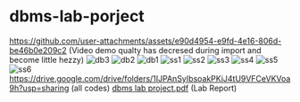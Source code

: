 # dbms-lab-porject
https://github.com/user-attachments/assets/e90d4954-e9fd-4e16-806d-be46b0e209c2 (Video demo qualty has decresed during import and become little hezzy)
![db3](https://github.com/user-attachments/assets/05a9b253-11b0-46ae-8e3d-79b26197115b)
![db2](https://github.com/user-attachments/assets/f60ef424-317c-4ed6-8611-4511a2325f61)
![db1](https://github.com/user-attachments/assets/491ccf38-c5d8-4f5e-afce-1fc01ea61268)
![ss1](https://github.com/user-attachments/assets/fbda3062-4044-42a3-a063-3252c40b7223)
![ss2](https://github.com/user-attachments/assets/6313052a-8a72-46b7-a1ac-564444e619d2)
![ss3](https://github.com/user-attachments/assets/4347b3ac-380e-4582-8606-e84834b3bf41)
![ss4](https://github.com/user-attachments/assets/d9407b11-7cba-45ef-b228-abaf983c233f)
![ss5](https://github.com/user-attachments/assets/37c4a06d-e329-4844-a6e9-7d8cde6f2f90)
![ss6](https://github.com/user-attachments/assets/39f27ff5-072f-4cd8-8300-cbaf54b144b4)
https://drive.google.com/drive/folders/1IJPAnSyIbsoakPKiJ4tU9VFCeVKVoa9h?usp=sharing (all codes)
[dbms lab project.pdf](https://github.com/user-attachments/files/17703469/dbms.lab.project.pdf) (Lab Report)
